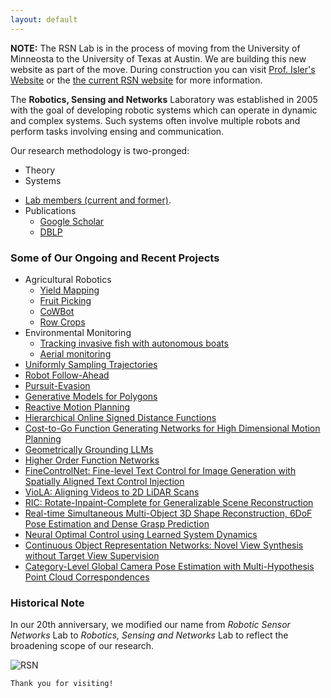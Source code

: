 ```yaml
---
layout: default
---
```


**NOTE:** The RSN Lab is in the process of moving from the University of Minneosta to the University of Texas at Austin. 
We are building this new website as part of the move. During construction you can visit [Prof. Isler's Website](https://www-users.cse.umn.edu/~isler/) or
the [the current RSN website](https://rsn.umn.edu/) for more information. 


The **Robotics, Sensing and Networks** Laboratory was established in 2005 with the goal of developing robotic systems which can operate in dynamic and complex systems. Such systems often involve multiple robots and perform tasks involving ensing and communication.

Our research methodology is two-pronged:

* Theory
* Systems


- [Lab members (current and former)](people.md).
- Publications 
  - [Google Scholar](https://scholar.google.com/citations?user=Q5KT-hEAAAAJ&hl=en)
  - [DBLP](https://dblp.org/pid/42/3703.html)

### Some of Our Ongoing and Recent Projects
* Agricultural Robotics
  * [Yield Mapping](https://rsn.umn.edu/projects/orchard-monitoring)
  * [Fruit Picking](https://arxiv.org/abs/1804.09771)
  * [CoWBot](https://rsn.umn.edu/projects/cowbot)
  * [Row Crops](https://conservancy.umn.edu/items/05b57608-7dde-4534-99f4-9495c013a9a4)
* Environmental Monitoring
  * [Tracking invasive fish with autonomous boats](https://rsn.umn.edu/projects/carp-tracking)
  * [Aerial monitoring](https://ksengin.github.io/papers/mrs2017tracking.pdf)
* [Uniformly Sampling Trajectories](https://ogpoyrazoglu.github.io/cuniform_sampling/)
* [Robot Follow-Ahead](https://qingyuan-jiang.github.io/iros2024_poseForecasting/)
* [Pursuit-Evasion](https://gonultasbu.github.io/pursuit-evasion/)
* [Generative Models for Polygons](https://rahulmoorthy19.github.io/VisDiff/)
* [Reactive Motion Planning](https://samsunglabs.github.io/RAMP-project-page/)
* [Hierarchical Online Signed Distance Functions](https://samsunglabs.github.io/HIO-SDF-project-page/)
* [Cost-to-Go Function Generating Networks for High Dimensional Motion Planning](https://sites.google.com/view/jinwookhuh/)
* [Geometrically Grounding LLMs](https://arxiv.org/abs/2310.20034)
* [Higher Order Function Networks](https://saic-ny.github.io/hof/)
* [FineControlNet: Fine-level Text Control for Image Generation with Spatially Aligned Text Control Injection](https://samsunglabs.github.io/FineControlNet-project-page/)
* [VioLA: Aligning Videos to 2D LiDAR Scans](https://samsunglabs.github.io/viola-project-page/)
* [RIC: Rotate-Inpaint-Complete for Generalizable Scene Reconstruction](https://samsunglabs.github.io/RIC-project-page/)
* [Real-time Simultaneous Multi-Object 3D Shape Reconstruction, 6DoF Pose Estimation and Dense Grasp Prediction](https://samsunglabs.github.io/SceneGrasp-project-page/)
* [Neural Optimal Control using Learned System Dynamics](https://arxiv.org/abs/2302.09846)
* [Continuous Object Representation Networks: Novel View Synthesis without Target View Supervision](https://nicolaihaeni.github.io/corn/)
* [Category-Level Global Camera Pose Estimation with Multi-Hypothesis Point Cloud Correspondences](https://arxiv.org/pdf/2209.14419)


### Historical Note

In our 20th anniversary, we modified our name from _Robotic Sensor Networks_ Lab to _Robotics, Sensing and Networks_ Lab to reflect the broadening scope of our research. 



![RSN](https://rsn.umn.edu/sites/rsn.umn.edu/files/2020-12/600px-Rsn-sept-2017-harvest_0.png)


```
Thank you for visiting!
```
